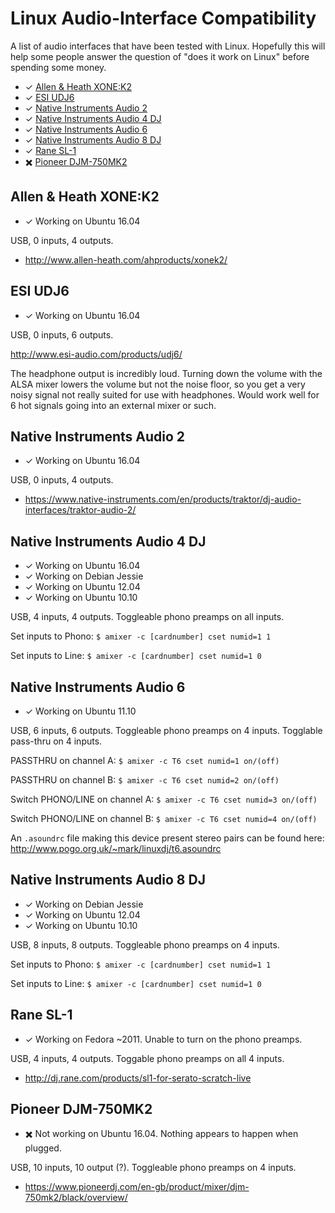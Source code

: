 # Linux Audio-Interface Compatibility

A list of audio interfaces that have been tested with Linux. Hopefully this
will help some people answer the question of "does it work on Linux" before
spending some money.

- ✓ [Allen & Heath XONE:K2](#allen--heath-xonek2)
- ✓ [ESI UDJ6](#esi-udj6)
- ✓ [Native Instruments Audio 2](#native-instruments-audio-2)
- ✓ [Native Instruments Audio 4 DJ](#native-instruments-audio-4-dj)
- ✓ [Native Instruments Audio 6](#native-instruments-audio-6)
- ✓ [Native Instruments Audio 8 DJ](#native-instruments-audio-8-dj)
- ✓ [Rane SL-1](#rane-sl-1)
- ✖️ [Pioneer DJM-750MK2](#pioneer-djm-750mk2)

## Allen & Heath XONE:K2

- ✓ Working on Ubuntu 16.04

USB, 0 inputs, 4 outputs.

- http://www.allen-heath.com/ahproducts/xonek2/

## ESI UDJ6

- ✓ Working on Ubuntu 16.04

USB, 0 inputs, 6 outputs.

http://www.esi-audio.com/products/udj6/

The headphone output is incredibly loud. Turning down the volume with the ALSA
mixer lowers the volume but not the noise floor, so you get a very noisy
signal not really suited for use with headphones. Would work well for 6 hot
signals going into an external mixer or such.

## Native Instruments Audio 2

- ✓ Working on Ubuntu 16.04

USB, 0 inputs, 4 outputs.

- https://www.native-instruments.com/en/products/traktor/dj-audio-interfaces/traktor-audio-2/

## Native Instruments Audio 4 DJ

- ✓ Working on Ubuntu 16.04
- ✓ Working on Debian Jessie
- ✓ Working on Ubuntu 12.04
- ✓ Working on Ubuntu 10.10

USB, 4 inputs, 4 outputs. Toggleable phono preamps on all inputs.

Set inputs to Phono: `$ amixer -c [cardnumber] cset numid=1 1`

Set inputs to Line: `$ amixer -c [cardnumber] cset numid=1 0`

## Native Instruments Audio 6

- ✓ Working on Ubuntu 11.10

USB, 6 inputs, 6 outputs. Toggleable phono preamps on 4 inputs. Togglable
pass-thru on 4 inputs.

PASSTHRU on channel A: `$ amixer -c T6 cset numid=1 on/(off)`

PASSTHRU on channel B: `$ amixer -c T6 cset numid=2 on/(off)`

Switch PHONO/LINE on channel A: `$ amixer -c T6 cset numid=3 on/(off)`

Switch PHONO/LINE on channel B: `$ amixer -c T6 cset numid=4 on/(off)`

An `.asoundrc` file making this device present stereo pairs can be found here:
http://www.pogo.org.uk/~mark/linuxdj/t6.asoundrc

## Native Instruments Audio 8 DJ

- ✓ Working on Debian Jessie
- ✓ Working on Ubuntu 12.04
- ✓ Working on Ubuntu 10.10

USB, 8 inputs, 8 outputs. Toggleable phono preamps on 4 inputs.

Set inputs to Phono: `$ amixer -c [cardnumber] cset numid=1 1`

Set inputs to Line: `$ amixer -c [cardnumber] cset numid=1 0`

## Rane SL-1

- ✓ Working on Fedora ~2011. Unable to turn on the phono preamps.

USB, 4 inputs, 4 outputs. Toggable phono preamps on all 4 inputs.

- http://dj.rane.com/products/sl1-for-serato-scratch-live

## Pioneer DJM-750MK2

- ✖️ Not working on Ubuntu 16.04. Nothing appears to happen when plugged.

USB, 10 inputs, 10 output (?). Toggleable phono preamps on 4 inputs.

- https://www.pioneerdj.com/en-gb/product/mixer/djm-750mk2/black/overview/
